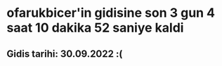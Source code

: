 # ofarukbicer'in gidisine son 3 gun 4 saat 10 dakika 52 saniye kaldi

## Gidis tarihi: 30.09.2022 :(